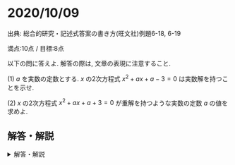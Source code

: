 # 2020/10/09

出典: 総合的研究・記述式答案の書き方(旺文社)例題6-18, 6-19

満点:10点 / 目標:8点

以下の問に答えよ. 解答の際は, 文章の表現に注意すること.

(1) $a$ を実数の定数とする. $x$ の2次方程式 $x^2+ax+a-3=0$ は実数解を持つことを示せ.

(2) $x$ の2次方程式 $x^2+ax+a+3=0$ が重解を持つような実数の定数 $a$ の値を求めよ.

<div style="page-break-before:always"></div>

## 解答・解説

<details markdown="1">
<summary>解答・解説</summary>

2次方程式の判別式と実数解の個数の問題です. ただ解くだけなら簡単だし, マーク式や答えのみの穴埋め問題なら瞬殺できると思います.
しかし, 記述になると慎重さが求められます.

この2つの問題は, 見た目はとても良く似ていますが, **全く別の種類の問題**であることに注意してください.

- 問1は, "証明問題" です. 「 $a>0$ 」が既知の真の**命題**として提示され, それをもとに 「 $x^2+ax+a-3=0$ が実数解を持つ」という**命題**が真であることを証明することが求められています.
- 問2は, 実数 $a$ についての**条件**「 $x^2+ax+a+3=0$ が重解を持つ」が与えられ, この条件をよりわかりやすい**条件**に書き換えることが求められています.

「命題」と「条件」の区別が意識されていない答案だと, 採点官の印象が悪くなります. 特に注意したいのが, 等号を連ねて長い式を書くときです.
問2を例にして考えてみます.

> $x^2+ax+a+3=0$ の判別式を $D$ とすると, 
> $$ D=a^2-4a-12=0 $$ 
> だから, これを解いて $a=-2,\ 6$

と書いてしまうと, あまりよくない答案です.

> $D=a^2-4a-12$

ここは $a$ の値に関係なく成り立ちます. **命題**を表す等式です.

> $a^2-4a-12=0$

これは $a$ の値によって成り立つことも成り立たないこともあります. **条件**を表す等式です. 
この2式をつなげて書いてしまうと, 命題と条件を混同してしまうことになるので, 分けて書いておくのが無難です.

ちなみに, 模試で「よくない答案」を書いても, たぶん減点されません. また, 学校の授業でも, このあたりの話はスルーされがちです. 難しいので仕方ない部分もあるのですが, 大学入試の採点官はガチの数学者なので, ちゃんとわかっておくのは大事だと思います.

採点基準についても触れておきましょう.

- 問1は5点です.
    - 「2次方程式が実数解をもつ」 $\Leftrightarrow$ 「 (判別式の値) $\geqq 0$ 」 を踏まえている (2点)
    - 「 $a$ の値にかかわらず, (判別式の値) $\geqq 0$ 」であることを示す (3点) 
- 問2は5点です.
    - 「2次方程式が重解を持つ」 $\Leftrightarrow$ 「 (判別式の値) $=0$ 」 を踏まえている (2点)
    - 「 (判別式の値) $=0$ 」を満たす $a$ の値を求めている (3点)
- 説明不足, 文字の定義不足, 論理の取り違えは適宜減点しました.

以下は解答です(A4用紙1枚).

![mathterro_20201009.jpg](https://qiita-image-store.s3.ap-northeast-1.amazonaws.com/0/559517/b46ee3b1-5d08-fe4e-e2c0-0f23c64e2833.jpeg)

</details>